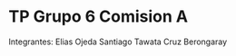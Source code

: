 # TP Grupo 6 Comision A
 Integrantes: Elias Ojeda
              Santiago Tawata
              Cruz Berongaray
